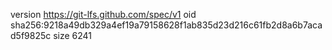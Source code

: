 version https://git-lfs.github.com/spec/v1
oid sha256:9218a49db329a4ef19a79158628f1ab835d23d216c61fb2d8a6b7acad5f9825c
size 6241
